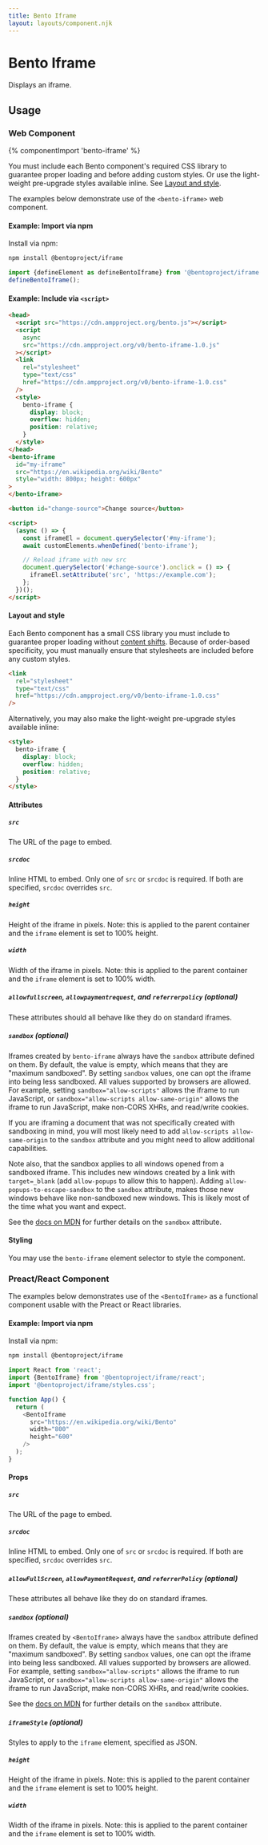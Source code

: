 ```yaml
---
title: Bento Iframe
layout: layouts/component.njk
---
```

# Bento Iframe

Displays an iframe.

## Usage

### Web Component

{% componentImport 'bento-iframe' %}

You must include each Bento component's required CSS library to guarantee proper loading and before adding custom styles. Or use the light-weight pre-upgrade styles available inline. See [Layout and style](#layout-and-style).

The examples below demonstrate use of the `<bento-iframe>` web component.

#### Example: Import via npm

Install via npm:

```bash
npm install @bentoproject/iframe
```

```javascript
import {defineElement as defineBentoIframe} from '@bentoproject/iframe';
defineBentoIframe();
```

#### Example: Include via `<script>`

```html
<head>
  <script src="https://cdn.ampproject.org/bento.js"></script>
  <script
    async
    src="https://cdn.ampproject.org/v0/bento-iframe-1.0.js"
  ></script>
  <link
    rel="stylesheet"
    type="text/css"
    href="https://cdn.ampproject.org/v0/bento-iframe-1.0.css"
  />
  <style>
    bento-iframe {
      display: block;
      overflow: hidden;
      position: relative;
    }
  </style>
</head>
<bento-iframe
  id="my-iframe"
  src="https://en.wikipedia.org/wiki/Bento"
  style="width: 800px; height: 600px"
>
</bento-iframe>

<button id="change-source">Change source</button>

<script>
  (async () => {
    const iframeEl = document.querySelector('#my-iframe');
    await customElements.whenDefined('bento-iframe');

    // Reload iframe with new src
    document.querySelector('#change-source').onclick = () => {
      iframeEl.setAttribute('src', 'https://example.com');
    };
  })();
</script>
```

#### Layout and style

Each Bento component has a small CSS library you must include to guarantee proper loading without [content shifts](https://web.dev/cls/). Because of order-based specificity, you must manually ensure that stylesheets are included before any custom styles.

```html
<link
  rel="stylesheet"
  type="text/css"
  href="https://cdn.ampproject.org/v0/bento-iframe-1.0.css"
/>
```

Alternatively, you may also make the light-weight pre-upgrade styles available inline:

```html
<style>
  bento-iframe {
    display: block;
    overflow: hidden;
    position: relative;
  }
</style>
```

#### Attributes

##### `src`

The URL of the page to embed.

##### `srcdoc`

Inline HTML to embed. Only one of `src` or `srcdoc` is required. If both are specified, `srcdoc` overrides `src`.

##### `height`

Height of the iframe in pixels. Note: this is applied to the parent container and the `iframe` element is set to 100% height.

##### `width`

Width of the iframe in pixels. Note: this is applied to the parent container and the `iframe` element is set to 100% width.

##### `allowfullscreen`, `allowpaymentrequest`, and `referrerpolicy` (optional)

These attributes should all behave like they do on standard iframes.

##### `sandbox` (optional) <a name="sandbox"></a>

Iframes created by `bento-iframe` always have the `sandbox` attribute defined on
them. By default, the value is empty, which means that they are "maximum
sandboxed". By setting `sandbox` values, one can opt the iframe into being less
sandboxed. All values supported by browsers are allowed. For example, setting
`sandbox="allow-scripts"` allows the iframe to run JavaScript, or
`sandbox="allow-scripts allow-same-origin"` allows the iframe to run JavaScript,
make non-CORS XHRs, and read/write cookies.

If you are iframing a document that was not specifically created with sandboxing
in mind, you will most likely need to add `allow-scripts allow-same-origin` to
the `sandbox` attribute and you might need to allow additional capabilities.

Note also, that the sandbox applies to all windows opened from a sandboxed
iframe. This includes new windows created by a link with `target=_blank` (add
`allow-popups` to allow this to happen). Adding `allow-popups-to-escape-sandbox`
to the `sandbox` attribute, makes those new windows behave like non-sandboxed
new windows. This is likely most of the time what you want and expect.

See the [docs on MDN](https://developer.mozilla.org/en-US/docs/Web/HTML/Element/iframe#attr-sandbox) for further details on the `sandbox` attribute.

#### Styling

You may use the `bento-iframe` element selector to style the component.

### Preact/React Component

The examples below demonstrates use of the `<BentoIframe>` as a functional component usable with the Preact or React libraries.

#### Example: Import via npm

Install via npm:

```bash
npm install @bentoproject/iframe
```

```javascript
import React from 'react';
import {BentoIframe} from '@bentoproject/iframe/react';
import '@bentoproject/iframe/styles.css';

function App() {
  return (
    <BentoIframe
      src="https://en.wikipedia.org/wiki/Bento"
      width="800"
      height="600"
    />
  );
}
```

#### Props

##### `src`

The URL of the page to embed.

##### `srcdoc`

Inline HTML to embed. Only one of `src` or `srcdoc` is required. If both are specified, `srcdoc` overrides `src`.

##### `allowFullScreen`, `allowPaymentRequest`, and `referrerPolicy` (optional)

These attributes all behave like they do on standard iframes.

##### `sandbox` (optional) <a name="sandbox"></a>

Iframes created by `<BentoIframe>` always have the `sandbox` attribute defined on
them. By default, the value is empty, which means that they are "maximum
sandboxed". By setting `sandbox` values, one can opt the iframe into being less
sandboxed. All values supported by browsers are allowed. For example, setting
`sandbox="allow-scripts"` allows the iframe to run JavaScript, or
`sandbox="allow-scripts allow-same-origin"` allows the iframe to run JavaScript,
make non-CORS XHRs, and read/write cookies.

See the [docs on MDN](https://developer.mozilla.org/en-US/docs/Web/HTML/Element/iframe#attr-sandbox) for further details on the `sandbox` attribute.

##### `iframeStyle` (optional)

Styles to apply to the `iframe` element, specified as JSON.

##### `height`

Height of the iframe in pixels. Note: this is applied to the parent container and the `iframe` element is set to 100% height.

##### `width`

Width of the iframe in pixels. Note: this is applied to the parent container and the `iframe` element is set to 100% width.
